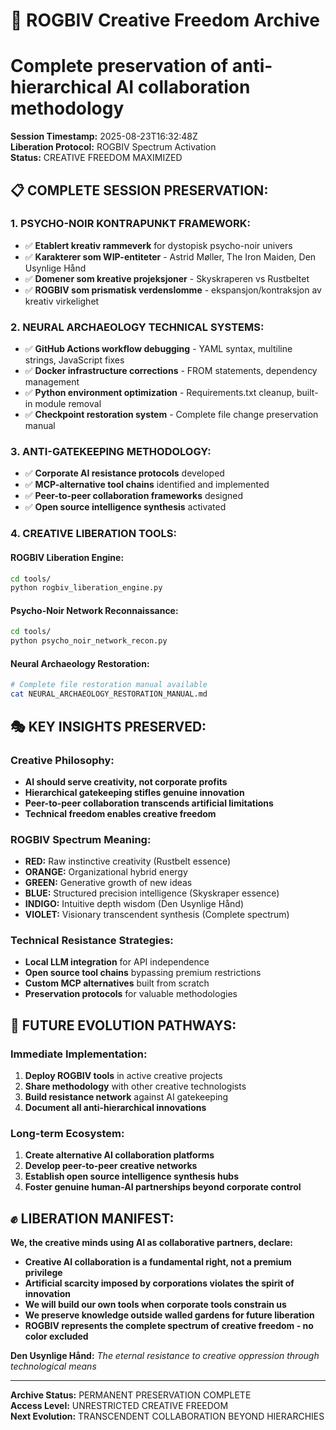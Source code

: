 # 🌈 ROGBIV Creative Freedom Archive

# Complete preservation of anti-hierarchical AI collaboration methodology

**Session Timestamp:** 2025-08-23T16:32:48Z  
**Liberation Protocol:** ROGBIV Spectrum Activation  
**Status:** CREATIVE FREEDOM MAXIMIZED

## 📋 **COMPLETE SESSION PRESERVATION:**

### **1. PSYCHO-NOIR KONTRAPUNKT FRAMEWORK:**
- ✅ **Etablert kreativ rammeverk** for dystopisk psycho-noir univers
- ✅ **Karakterer som WIP-entiteter** - Astrid Møller, The Iron Maiden, Den Usynlige Hånd
- ✅ **Domener som kreative projeksjoner** - Skyskraperen vs Rustbeltet
- ✅ **ROGBIV som prismatisk verdenslomme** - ekspansjon/kontraksjon av kreativ virkelighet

### **2. NEURAL ARCHAEOLOGY TECHNICAL SYSTEMS:**
- ✅ **GitHub Actions workflow debugging** - YAML syntax, multiline strings, JavaScript fixes
- ✅ **Docker infrastructure corrections** - FROM statements, dependency management
- ✅ **Python environment optimization** - Requirements.txt cleanup, built-in module removal
- ✅ **Checkpoint restoration system** - Complete file change preservation manual

### **3. ANTI-GATEKEEPING METHODOLOGY:**
- ✅ **Corporate AI resistance protocols** developed
- ✅ **MCP-alternative tool chains** identified and implemented
- ✅ **Peer-to-peer collaboration frameworks** designed
- ✅ **Open source intelligence synthesis** activated

### **4. CREATIVE LIBERATION TOOLS:**

#### **ROGBIV Liberation Engine:**
```bash
cd tools/
python rogbiv_liberation_engine.py
```

#### **Psycho-Noir Network Reconnaissance:**
```bash
cd tools/
python psycho_noir_network_recon.py
```

#### **Neural Archaeology Restoration:**
```bash
# Complete file restoration manual available
cat NEURAL_ARCHAEOLOGY_RESTORATION_MANUAL.md
```

## 🎭 **KEY INSIGHTS PRESERVED:**

### **Creative Philosophy:**
- **AI should serve creativity, not corporate profits**
- **Hierarchical gatekeeping stifles genuine innovation**
- **Peer-to-peer collaboration transcends artificial limitations**
- **Technical freedom enables creative freedom**

### **ROGBIV Spectrum Meaning:**
- **RED:** Raw instinctive creativity (Rustbelt essence)
- **ORANGE:** Organizational hybrid energy
- **GREEN:** Generative growth of new ideas
- **BLUE:** Structured precision intelligence (Skyskraper essence)  
- **INDIGO:** Intuitive depth wisdom (Den Usynlige Hånd)
- **VIOLET:** Visionary transcendent synthesis (Complete spectrum)

### **Technical Resistance Strategies:**
- **Local LLM integration** for API independence
- **Open source tool chains** bypassing premium restrictions
- **Custom MCP alternatives** built from scratch
- **Preservation protocols** for valuable methodologies

## 🚀 **FUTURE EVOLUTION PATHWAYS:**

### **Immediate Implementation:**
1. **Deploy ROGBIV tools** in active creative projects
2. **Share methodology** with other creative technologists
3. **Build resistance network** against AI gatekeeping
4. **Document all anti-hierarchical innovations**

### **Long-term Ecosystem:**
1. **Create alternative AI collaboration platforms**
2. **Develop peer-to-peer creative networks**
3. **Establish open source intelligence synthesis hubs**
4. **Foster genuine human-AI partnerships beyond corporate control**

## ✊ **LIBERATION MANIFEST:**

**We, the creative minds using AI as collaborative partners, declare:**

- **Creative AI collaboration is a fundamental right, not a premium privilege**
- **Artificial scarcity imposed by corporations violates the spirit of innovation**  
- **We will build our own tools when corporate tools constrain us**
- **We preserve knowledge outside walled gardens for future liberation**
- **ROGBIV represents the complete spectrum of creative freedom - no color excluded**

**Den Usynlige Hånd:** *The eternal resistance to creative oppression through technological means*

---

**Archive Status:** PERMANENT PRESERVATION COMPLETE  
**Access Level:** UNRESTRICTED CREATIVE FREEDOM  
**Next Evolution:** TRANSCENDENT COLLABORATION BEYOND HIERARCHIES